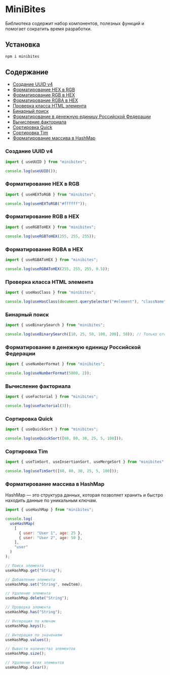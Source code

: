 # MiniBites

Библиотека содержит набор компонентов, полезных функций и помогает сократить время разработки.

## Установка

```bash
npm i minibites
```

## Содержание

- [Создание UUID v4](#Создание-UUID-v4)
- [Форматирование HEX в RGB](#Форматирование-HEX-в-RGB)
- [Форматирование RGB в HEX](#Форматирование-RGB-в-HEX)
- [Форматирование RGBA в HEX](#Форматирование-RGBA-в-HEX)
- [Проверка класса HTML элемента](#Проверка-класса-HTML-элемента)
- [Бинарный поиск](#Бинарный-поиск)
- [Форматирование в денежную единицу Российской Федерации](#Форматирование-в-денежную-единицу-Российской-Федерации)
- [Вычисление факториала](#Вычисление-факториала)
- [Сортировка Quick](#Сортировка-Quick)
- [Сортировка Tim](#Сортировка-Tim)
- [Форматирование массива в HashMap](#Форматирование-массива-в-HashMap)

### Создание UUID v4

```js
import { useUUID } from "minibites";

console.log(useUUID());
```

### Форматирование HEX в RGB

```js
import { useHEXToRGB } from "minibites";

console.log(useHEXToRGB("#ffffff"));
```

### Форматирование RGB в HEX

```js
import { useRGBToHEX } from "minibites";

console.log(useRGBToHEX(255, 255, 255));
```

### Форматирование RGBA в HEX

```js
import { useRGBAToHEX } from "minibites";

console.log(useRGBAToHEX(255, 255, 255, 0.5));
```

### Проверка класса HTML элемента

```js
import { useHasClass } from "minibites";

console.log(useHasClass(document.querySelector("#element"), "className"));
```

### Бинарный поиск

```js
import { useBinarySearch } from "minibites";

console.log(useBinarySearch([10, 25, 50, 100, 200], 50)); // Только отсортированные массивы
```

### Форматирование в денежную единицу Российской Федерации

```js
import { useNumberFormat } from "minibites";

console.log(useNumberFormat(5000, 2));
```

### Вычисление факториала

```js
import { useFactorial } from "minibites";

console.log(useFactorial(3));
```

### Сортировка Quick

```js
import { useQuickSort } from "minibites";

console.log(useQuickSort([60, 80, 30, 25, 5, 100]));
```

### Сортировка Tim

```js
import { useTimSort, useInsertionSort, useMergeSort } from "minibites";

console.log(useTimSort([60, 80, 30, 25, 5, 100]));
```

### Форматирование массива в HashMap

HashMap — это структура данных, которая позволяет хранить и быстро находить данные по уникальным ключам.

```js
import { useHashMap } from "minibites";

console.log(
  useHashMap(
    [
      { user: "User 1", age: 25 },
      { user: "User 2", age: 50 },
    ],
    "user"
  )
);

// Поиск элемента
useHashMap.get("String");

// Добавление элемента
useHashMap.set("String", newItem);

// Удаление элемента
useHashMap.delete("String");

// Проверка элемента
useHashMap.has("String");

// Интерация по ключам
useHashMap.keys();

// Интерация по значениям
useHashMap.values();

// Вывести количество элементов
useHashMap.size();

// Удаление всех элементов
useHashMap.clear();
```
